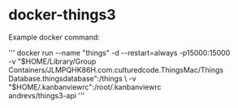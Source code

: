 # docker-things3
Example docker command:

'''
docker run --name "things" -d --restart=always -p15000:15000 \
	-v "$HOME/Library/Group Containers/JLMPQHK86H.com.culturedcode.ThingsMac/Things Database.thingsdatabase":/things \
	-v "$HOME/.kanbanviewrc":/root/.kanbanviewrc \
	andrevs/things3-api
'''  
